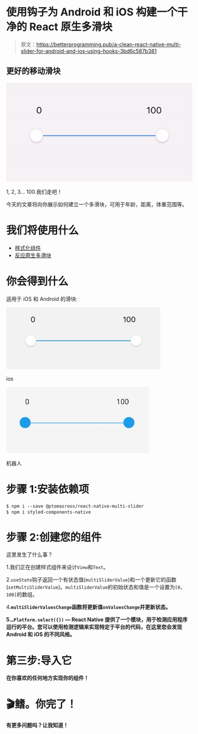 # 使用钩子为 Android 和 iOS 构建一个干净的 React 原生多滑块

> 原文：<https://betterprogramming.pub/a-clean-react-native-multi-slider-for-android-and-ios-using-hooks-3bd6c587b381>

## 更好的移动滑块

![](img/b0df1235679c2f725a3cefd04329b334.png)

1, 2, 3… 100.我们走吧！

今天的文章将向你展示如何建立一个多滑块，可用于年龄，距离，体重范围等。

# 我们将使用什么

*   [样式化组件](https://github.com/styled-components/styled-components)
*   [反应原生多滑块](https://github.com/ptomasroos/react-native-multi-slider)

# 你会得到什么

适用于 iOS 和 Android 的滑块:

![](img/da4f28cfc03fa193bbb266b002114522.png)

ios

![](img/671224a042fedb1108ef44de14d61685.png)

机器人

# 步骤 1:安装依赖项

```
$ npm i --save @ptomasroos/react-native-multi-slider
$ npm i styled-components-native
```

# 步骤 2:创建您的组件

这里发生了什么事？

1.我们正在创建样式组件来设计`View`和`Text`。

2.`useState`钩子返回一个有状态值(`multiSliderValue`)和一个更新它的函数(`setMultiSliderValue`)。`multiSliderValue`的初始状态和值是一个设置为`[0, 100]`的数组。

4.**`multiSliderValuesChange`函数将更新值`onValuesChange`并更新状态。**

**5.`…Platform.select({})` — React Native 提供了一个模块，用于检测应用程序运行的平台。您可以使用检测逻辑来实现特定于平台的代码，在这里您会发现 Android 和 iOS 的不同风格。**

# **第三步:导入它**

**在你喜欢的任何地方实现你的组件！**

# **🎬鳍。你完了！**

****有更多问题吗？让我知道！****